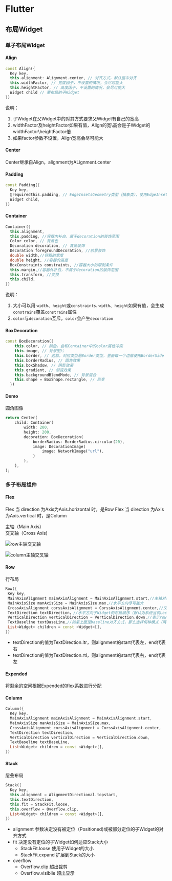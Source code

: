 # Flutter

## 布局Widget

### 单子布局Widget

#### Align

```dart
const Align({
  Key key,
  this.alignment: Alignment.center, // 对齐方式，默认居中对齐
  this.widthFactor, // 宽度因子，不设置的情况，会尽可能大
  this.heightFactor, // 高度因子，不设置的情况，会尽可能大
  Widget child // 要布局的子Widget
})
```

说明：

1. 子Widget在父Widget中的对其方式要求父Widget有自己的宽高
2. widthFactor及heightFactor如果有值，Align的宽\高会是子Widget的widthFactor\heightFactor倍
3. 如果factor参数不设置，Align宽高会尽可能大

#### Center

Center继承自Align，alignment为ALignment.center

#### Padding

```dart
const Padding({
  Key key,-
  @requiredthis.padding, // EdgeInsetsGeometry类型（抽象类），使用EdgeInsets
  Widget child,
})
```

#### Container

```dart
Container({
  this.alignment,
  this.padding, //容器内补白，属于decoration的装饰范围
  Color color, // 背景色
  Decoration decoration, // 背景装饰
  Decoration foregroundDecoration, //前景装饰
  double width,//容器的宽度
  double height, //容器的高度
  BoxConstraints constraints, //容器大小的限制条件
  this.margin,//容器外补白，不属于decoration的装饰范围
  this.transform, //变换
  this.child,
})
```

说明：

1. 大小可以用 `width`、`height`或`constraints`. `width`、`height`如果有值，会生成`constrains`覆盖`constrains`属性
2. `color`与`decoration`互斥，`color`会产生`decoration`

#### BoxDecoration

```dart
const BoxDecoration({
    this.color, // 颜色，会和Container中的color属性冲突
    this.image, // 背景图片
    this.border, // 边框，对应类型是Border类型，里面每一个边框使用BorderSide
    this.borderRadius, // 圆角效果
    this.boxShadow, // 阴影效果
    this.gradient, // 渐变效果
    this.backgroundBlendMode, // 背景混合
    this.shape = BoxShape.rectangle, // 形变
  })
```

#### Demo

圆角图像

```dart
return Center(
    child: Container(
        width: 200,
        height: 200,
        decoration: BoxDecoration(
            borderRadius: BorderRadius.circular(20),
            image: DecorationImage(
                image: NetworkImage("url"),
            )
        ),
    ),
);
```

### 多子布局组件

#### Flex

Flex 当 direction 为Axis为Axis.horizontal 时，是Row
Flex 当 direction 为Axis为Axis.vertical 时，是Column

主轴（Main Axis）  
交叉轴（Cross Axis)

![row主轴交叉轴](../../attachment/flutter_row_axis.png)

![column主轴交叉轴](../../attachment/flutter_column_axis.png)

#### Row

行布局

```dart
Row({
 Key key,
 MainAxisAlignment mainAxisAlignment = MainAxisAlignment.start,//主轴对齐方式
 MainAxisSize manAxisSize = MainAxisSIze.max,//水平方向尽可能大
 CrossAxisAlignment corssAxisAlignment = CorssAxisAlignment.center,//交叉处理方式
 TextDirection textDirection，//水平方向子Widget的布局顺序（默认为系统当前Locale环境的文本方向）
 VerticalDirection verticalDirection = VerticalDirection.down,//表示row纵轴（垂直）的对齐方向
 TextBaseline textBaseLine,//如果上面是baseline对齐方式，那么选择何种模式（两种可选）
 List<Widget> children = const <Widget>[],
})
```

- textDirection的值为TextDirection.ltr，则alignment的start代表左，end代表右
- textDirection的值为TextDirection.rtl，则alignment的start代表右，end代表左

#### Expended

将剩余的空间根据Expended的flex系数进行分配

#### Column

```dart
Column({
  Key key,
  MainAxisAlignment mainAxisAlignment = MainAxisAlignment.start,
  MainAxisSize manAxisSize = MainAxisSIze.max,
  CrossAxisAlignment corssAxisAlignment = CorssAxisAlignment.center,
  TextDirection textDirection，
  VerticalDirection verticalDirection = VerticalDirection.down,
  TextBaseline textBaseLine,
  List<Widget> children = const <Widget>[],
})
```

#### Stack

层叠布局

```dart
Stack({
  Key key,
  this.alignment = AlignmentDirectional.topstart,
  this.textDirection,
  this.fit = StackFit.loose,
  this.overflow = Overflow.clip,
  List<Widget> children = const <Widget>[],
})
```

- alignment 参数决定没有被定位（Positioned)或被部分定位的子Widget的对齐方式
- fit 决定没有定位的子Widget如何适应Stack大小
  - StackFit.loose 使用子Widget的大小
  - StackFit.expand 扩展到Stack的大小
- overflow
  - Overflow.clip 超出裁剪
  - Overflow.visiblie 超出显示
